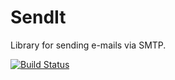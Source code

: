 # SendIt

Library for sending e-mails via SMTP.

[![Build Status](https://filipliwinski.visualstudio.com/SendIt/_apis/build/status/SendIt%20-%20Build?branchName=master)](https://filipliwinski.visualstudio.com/SendIt/_build/latest?definitionId=5&branchName=master)

